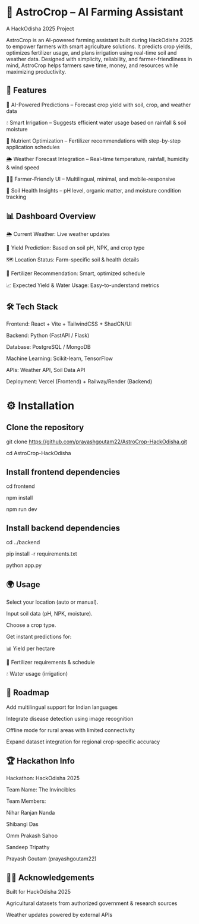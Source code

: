 #  🌱 AstroCrop – AI Farming Assistant

A HackOdisha 2025 Project

AstroCrop is an AI-powered farming assistant built during HackOdisha 2025 to empower farmers with smart agriculture solutions. It predicts crop yields, optimizes fertilizer usage, and plans irrigation using real-time soil and weather data. Designed with simplicity, reliability, and farmer-friendliness in mind, AstroCrop helps farmers save time, money, and resources while maximizing productivity.


##  🚀 Features

🤖 AI-Powered Predictions – Forecast crop yield with soil, crop, and weather data

💧 Smart Irrigation – Suggests efficient water usage based on rainfall & soil moisture

🧪 Nutrient Optimization – Fertilizer recommendations with step-by-step application schedules

🌦 Weather Forecast Integration – Real-time temperature, rainfall, humidity & wind speed

🧑‍🌾 Farmer-Friendly UI – Multilingual, minimal, and mobile-responsive

🌱 Soil Health Insights – pH level, organic matter, and moisture condition tracking


##  📊 Dashboard Overview

🌦 Current Weather: Live weather updates

🌾 Yield Prediction: Based on soil pH, NPK, and crop type

🗺 Location Status: Farm-specific soil & health details

🧪 Fertilizer Recommendation: Smart, optimized schedule

📈 Expected Yield & Water Usage: Easy-to-understand metrics


##  🛠 Tech Stack

Frontend: React + Vite + TailwindCSS + ShadCN/UI

Backend: Python (FastAPI / Flask)

Database: PostgreSQL / MongoDB

Machine Learning: Scikit-learn, TensorFlow

APIs: Weather API, Soil Data API

Deployment: Vercel (Frontend) + Railway/Render (Backend)



#  ⚙️ Installation

## Clone the repository

git clone https://github.com/prayashgoutam22/AstroCrop-HackOdisha.git

cd AstroCrop-HackOdisha

## Install frontend dependencies

cd frontend

npm install

npm run dev

## Install backend dependencies

cd ../backend

pip install -r requirements.txt

python app.py



##  🌍 Usage

Select your location (auto or manual).

Input soil data (pH, NPK, moisture).

Choose a crop type.

Get instant predictions for:

📊 Yield per hectare

🌱 Fertilizer requirements & schedule

💧 Water usage (irrigation)


##  📌 Roadmap

Add multilingual support for Indian languages

Integrate disease detection using image recognition

Offline mode for rural areas with limited connectivity

Expand dataset integration for regional crop-specific accuracy



##  🏆 Hackathon Info

Hackathon: HackOdisha 2025

Team Name: The Invincibles

Team Members:

  Nihar Ranjan Nanda

  Shibangi Das

  Omm Prakash Sahoo

  Sandeep Tripathy

  Prayash Goutam (prayashgoutam22)



##  👨‍🌾 Acknowledgements

Built for HackOdisha 2025

Agricultural datasets from authorized government & research sources

Weather updates powered by external APIs

